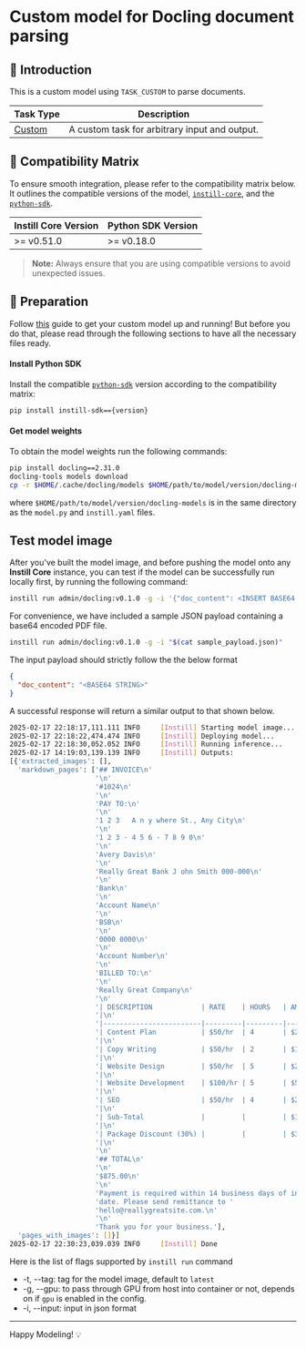 # Custom model for Docling document parsing

## 📖 Introduction

This is a custom model using `TASK_CUSTOM` to parse documents.

| Task Type                                                      | Description                                   |
| -------------------------------------------------------------- | --------------------------------------------- |
| [Custom](https://www.instill-ai.dev/docs/model/ai-task#custom) | A custom task for arbitrary input and output. |

## 🔄 Compatibility Matrix

To ensure smooth integration, please refer to the compatibility matrix below. It outlines the compatible versions of the model, [`instill-core`](https://github.com/instill-ai/instill-core), and the [`python-sdk`](https://github.com/instill-ai/python-sdk).

| Instill Core Version | Python SDK Version |
| -------------------- | ------------------ |
| >= v0.51.0           | >= v0.18.0         |

> **Note:** Always ensure that you are using compatible versions to avoid unexpected issues.

## 🚀 Preparation

Follow [this](../README.md) guide to get your custom model up and running! But before you do that, please read through the following sections to have all the necessary files ready.

#### Install Python SDK

Install the compatible [`python-sdk`](https://github.com/instill-ai/python-sdk) version according to the compatibility matrix:

```bash
pip install instill-sdk=={version}
```

#### Get model weights

To obtain the model weights run the following commands:

```bash
pip install docling==2.31.0
docling-tools models download
cp -r $HOME/.cache/docling/models $HOME/path/to/model/version/docling-models
```

where `$HOME/path/to/model/version/docling-models` is in the same directory as the `model.py` and `instill.yaml` files.

## Test model image

After you've built the model image, and before pushing the model onto any **Instill Core** instance, you can test if the model can be successfully run locally first, by running the following command:

```bash
instill run admin/docling:v0.1.0 -g -i '{"doc_content": <INSERT BASE64 STRING>}'
```

For convenience, we have included a sample JSON payload containing a base64 encoded PDF file.
```bash
instill run admin/docling:v0.1.0 -g -i "$(cat sample_payload.json)"
```

The input payload should strictly follow the the below format

```json
{
  "doc_content": "<BASE64 STRING>"
}
```

A successful response will return a similar output to that shown below.

```bash
2025-02-17 22:18:17,111.111 INFO     [Instill] Starting model image...
2025-02-17 22:18:22,474.474 INFO     [Instill] Deploying model...
2025-02-17 22:18:30,052.052 INFO     [Instill] Running inference...
2025-02-17 14:19:03,139.139 INFO     [Instill] Outputs:
[{'extracted_images': [],
  'markdown_pages': ['## INVOICE\n'
                     '\n'
                     '#1024\n'
                     '\n'
                     'PAY TO:\n'
                     '\n'
                     '1 2 3   A n y where St., Any City\n'
                     '\n'
                     '1 2 3 - 4 5 6 - 7 8 9 0\n'
                     '\n'
                     'Avery Davis\n'
                     '\n'
                     'Really Great Bank J ohn Smith 000-000\n'
                     '\n'
                     'Bank\n'
                     '\n'
                     'Account Name\n'
                     '\n'
                     'BSB\n'
                     '\n'
                     '0000 0000\n'
                     '\n'
                     'Account Number\n'
                     '\n'
                     'BILLED TO:\n'
                     '\n'
                     'Really Great Company\n'
                     '\n'
                     '| DESCRIPTION            | RATE    | HOURS   | AMOUNT    '
                     '|\n'
                     '|------------------------|---------|---------|-----------|\n'
                     '| Content Plan           | $50/hr  | 4       | $200.00   '
                     '|\n'
                     '| Copy Writing           | $50/hr  | 2       | $100.00   '
                     '|\n'
                     '| Website Design         | $50/hr  | 5       | $250.00   '
                     '|\n'
                     '| Website Development    | $100/hr | 5       | $500.00   '
                     '|\n'
                     '| SEO                    | $50/hr  | 4       | $200.00   '
                     '|\n'
                     '| Sub-Total              |         |         | $1,250.00 '
                     '|\n'
                     '| Package Discount (30%) |         |         | $375.00   '
                     '|\n'
                     '\n'
                     '## TOTAL\n'
                     '\n'
                     '$875.00\n'
                     '\n'
                     'Payment is required within 14 business days of invoice '
                     'date. Please send remittance to '
                     'hello@reallygreatsite.com.\n'
                     '\n'
                     'Thank you for your business.'],
  'pages_with_images': []}]
2025-02-17 22:30:23,039.039 INFO     [Instill] Done
```

Here is the list of flags supported by `instill run` command

- -t, --tag: tag for the model image, default to `latest`
- -g, --gpu: to pass through GPU from host into container or not, depends on if `gpu` is enabled in the config.
- -i, --input: input in json format

---

Happy Modeling! 💡